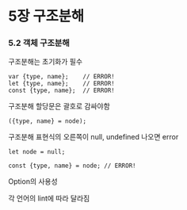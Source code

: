 # 5장 구조분해

### 5.2 객체 구조분해

구조분해는 초기화가 필수

```JS
var {type, name};    // ERROR!
let {type, name};    // ERROR!
const {type, name};  // ERROR!
```

구조분해 할당문은 괄호로 감싸야함

```JS
({type, name} = node);
```

구조분해 표현식의 오른쪽이 null, undefined 나오면 error

```JS
let node = null;

const {type, name} = node; // ERROR!
```

Option의 사용성

각 언어의 lint에 따라 달라짐